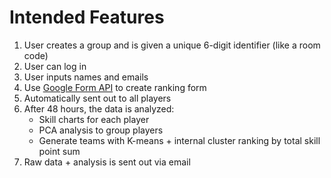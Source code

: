 # Intended Features

1) User creates a group and is given a unique 6-digit identifier (like a room code)
2) User can log in
3) User inputs names and emails
4) Use [Google Form API](https://developers.google.com/workspace/forms/api/reference/rest) to create ranking form
5) Automatically sent out to all players
6) After 48 hours, the data is analyzed:
    - Skill charts for each player
    - PCA analysis to group players
    - Generate teams with K-means + internal cluster ranking by total skill point sum
7) Raw data + analysis is sent out via email